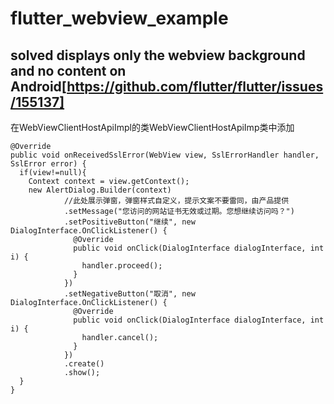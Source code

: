 # flutter_webview_example

## solved displays only the webview background and no content on Android[https://github.com/flutter/flutter/issues/155137]

在WebViewClientHostApiImpl的类WebViewClientHostApiImp类中添加

```
@Override
public void onReceivedSslError(WebView view, SslErrorHandler handler, SslError error) {
  if(view!=null){
    Context context = view.getContext();
    new AlertDialog.Builder(context)
            //此处展示弹窗，弹窗样式自定义，提示文案不要雷同，由产品提供
            .setMessage("您访问的网站证书无效或过期。您想继续访问吗？")
            .setPositiveButton("继续", new DialogInterface.OnClickListener() {
              @Override
              public void onClick(DialogInterface dialogInterface, int i) {
                handler.proceed();
              }
            })
            .setNegativeButton("取消", new DialogInterface.OnClickListener() {
              @Override
              public void onClick(DialogInterface dialogInterface, int i) {
                handler.cancel();
              }
            })
            .create()
            .show();
  }
}
```

